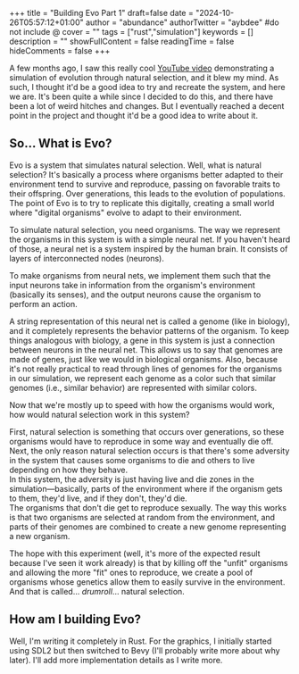 +++
title = "Building Evo Part 1"
draft=false
date = "2024-10-26T05:57:12+01:00"
author = "abundance"
authorTwitter = "aybdee" #do not include @
cover = ""
tags = ["rust","simulation"]
keywords = []
description = ""
showFullContent = false
readingTime = false
hideComments = false
+++

A few months ago, I saw this really cool [YouTube video](https://www.youtube.com/watch?v=N3tRFayqVtk&t=1366s) demonstrating a simulation of evolution through natural selection, and it blew my mind. As such, I thought it'd be a good idea to try and recreate the system, and here we are. It's been quite a while since I decided to do this, and there have been a lot of weird hitches and changes. But I eventually reached a decent point in the project and thought it'd be a good idea to write about it.

## So... What is Evo?

Evo is a system that simulates natural selection. Well, what is natural selection? It's basically a process where organisms better adapted to their environment tend to survive and reproduce, passing on favorable traits to their offspring. Over generations, this leads to the evolution of populations.  
The point of Evo is to try to replicate this digitally, creating a small world where "digital organisms" evolve to adapt to their environment.

To simulate natural selection, you need organisms. The way we represent the organisms in this system is with a simple neural net. If you haven't heard of those, a neural net is a system inspired by the human brain. It consists of layers of interconnected nodes (neurons). 

To make organisms from neural nets, we implement them such that the input neurons take in information from the organism's environment (basically its senses), and the output neurons cause the organism to perform an action.

A string representation of this neural net is called a genome (like in biology), and it completely represents the behavior patterns of the organism. To keep things analogous with biology, a gene in this system is just a connection between neurons in the neural net. This allows us to say that genomes are made of genes, just like we would in biological organisms. Also, because it's not really practical to read through lines of genomes for the organisms in our simulation, we represent each genome as a color such that similar genomes (i.e., similar behavior) are represented with similar colors.

Now that we're mostly up to speed with how the organisms would work, how would natural selection work in this system?

First, natural selection is something that occurs over generations, so these organisms would have to reproduce in some way and eventually die off.  
Next, the only reason natural selection occurs is that there's some adversity in the system that causes some organisms to die and others to live depending on how they behave.  
In this system, the adversity is just having live and die zones in the simulation—basically, parts of the environment where if the organism gets to them, they'd live, and if they don't, they'd die.  
The organisms that don't die get to reproduce sexually. The way this works is that two organisms are selected at random from the environment, and parts of their genomes are combined to create a new genome representing a new organism.

The hope with this experiment (well, it's more of the expected result because I've seen it work already) is that by killing off the "unfit" organisms and allowing the more "fit" ones to reproduce, we create a pool of organisms whose genetics allow them to easily survive in the environment. And that is called... *drumroll*... natural selection.

## How am I building Evo?  

Well, I'm writing it completely in Rust. For the graphics, I initially started using SDL2 but then switched to Bevy (I'll probably write more about why later). I'll add more implementation details as I write more.  